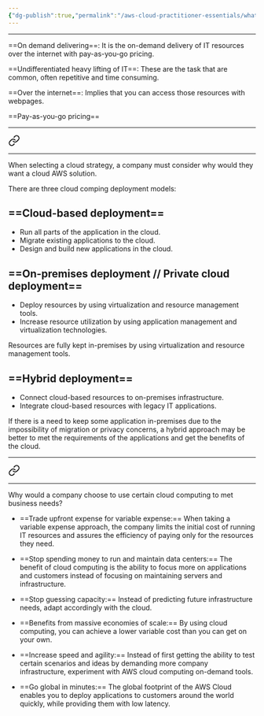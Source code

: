 ```yaml
---
{"dg-publish":true,"permalink":"/aws-cloud-practitioner-essentials/what-is-cloud-computing/"}
---
```


---
==On demand delivering==: It is the on-demand delivery of IT resources over the internet with pay-as-you-go pricing.

==Undifferentiated heavy lifting of IT==: These are the task that are common, often repetitive and time consuming.

==Over the internet==: Implies that you can access those resources with webpages.

==Pay-as-you-go pricing==

---


<div class="transclusion internal-embed is-loaded"><a class="markdown-embed-link" href="/aws-cloud-practitioner-essentials/deployment-models-for-cloud-computing/" aria-label="Open link"><svg xmlns="http://www.w3.org/2000/svg" width="24" height="24" viewBox="0 0 24 24" fill="none" stroke="currentColor" stroke-width="2" stroke-linecap="round" stroke-linejoin="round" class="svg-icon lucide-link"><path d="M10 13a5 5 0 0 0 7.54.54l3-3a5 5 0 0 0-7.07-7.07l-1.72 1.71"></path><path d="M14 11a5 5 0 0 0-7.54-.54l-3 3a5 5 0 0 0 7.07 7.07l1.71-1.71"></path></svg></a><div class="markdown-embed">




---
When selecting a cloud strategy, a company must consider why would they want a cloud AWS solution. 

There are three cloud comping deployment models:

## ==Cloud-based deployment==

- Run all parts of the application in the cloud.
- Migrate existing applications to the cloud.
- Design and build new applications in the cloud.

## ==On-premises deployment // Private cloud deployment==

- Deploy resources by using virtualization and resource management tools.
- Increase resource utilization by using application management and virtualization technologies.

Resources are fully kept in-premises by using virtualization and resource management tools.

## ==Hybrid deployment==

- Connect cloud-based resources to on-premises infrastructure.
- Integrate cloud-based resources with legacy IT applications.

If there is a need to keep some application in-premises due to the impossibility of migration or privacy concerns, a hybrid approach may be better to met the requirements of the applications and get the benefits of the cloud.

</div></div>


---


<div class="transclusion internal-embed is-loaded"><a class="markdown-embed-link" href="/aws-cloud-practitioner-essentials/benefits-of-cloud-computing/" aria-label="Open link"><svg xmlns="http://www.w3.org/2000/svg" width="24" height="24" viewBox="0 0 24 24" fill="none" stroke="currentColor" stroke-width="2" stroke-linecap="round" stroke-linejoin="round" class="svg-icon lucide-link"><path d="M10 13a5 5 0 0 0 7.54.54l3-3a5 5 0 0 0-7.07-7.07l-1.72 1.71"></path><path d="M14 11a5 5 0 0 0-7.54-.54l-3 3a5 5 0 0 0 7.07 7.07l1.71-1.71"></path></svg></a><div class="markdown-embed">




---
Why would a company choose to use certain cloud computing to met business needs?

- ==Trade upfront expense for variable expense:== When taking a variable expense approach, the company limits the initial cost of running IT resources and assures the efficiency of paying only for the resources they need.

- ==Stop spending money to run and maintain data centers:== The benefit of cloud computing is the ability to focus more on applications and customers instead of focusing on maintaining servers and infrastructure.

- ==Stop guessing capacity:== Instead of predicting future infrastructure needs, adapt accordingly with the cloud.

- ==Benefits from massive economies of scale:== By using cloud computing, you can achieve a lower variable cost than you can get on your own.

- ==Increase speed and agility:== Instead of first getting the ability to test certain scenarios and ideas by demanding more company infrastructure, experiment with AWS cloud computing on-demand tools.

- ==Go global in minutes:== The global footprint of the AWS Cloud enables you to deploy applications to customers around the world quickly, while providing them with low latency.

</div></div>
